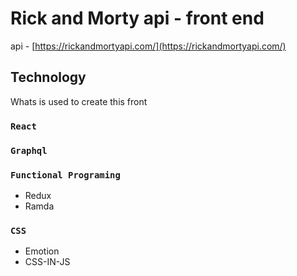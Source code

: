 # Rick and Morty api - front end
api - [https://rickandmortyapi.com/](https://rickandmortyapi.com/)

## Technology

Whats is used to create this front

### `React`

### `Graphql`

### `Functional Programing`
- Redux
- Ramda

### `CSS`
- Emotion
- CSS-IN-JS
